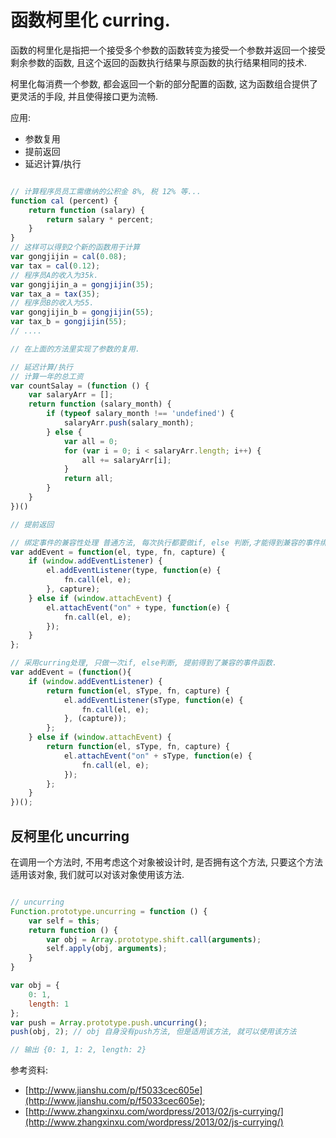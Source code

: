 # 函数柯里化 curring.

函数的柯里化是指把一个接受多个参数的函数转变为接受一个参数并返回一个接受剩余参数的函数, 且这个返回的函数执行结果与原函数的执行结果相同的技术.

柯里化每消费一个参数, 都会返回一个新的部分配置的函数, 这为函数组合提供了更灵活的手段, 并且使得接口更为流畅.

应用:

- 参数复用
- 提前返回
- 延迟计算/执行

```javascript

// 计算程序员员工需缴纳的公积金 8%, 税 12% 等...
function cal (percent) {
    return function (salary) {
        return salary * percent;
    }
}
// 这样可以得到2个新的函数用于计算
var gongjijin = cal(0.08);
var tax = cal(0.12);
// 程序员A的收入为35k.
var gongjijin_a = gongjijin(35);
var tax_a = tax(35);
// 程序员B的收入为55.
var gongjijin_b = gongjijin(55);
var tax_b = gongjijin(55);
// ....

// 在上面的方法里实现了参数的复用.

// 延迟计算/执行
// 计算一年的总工资
var countSalay = (function () {
    var salaryArr = [];
    return function (salary_month) {
        if (typeof salary_month !== 'undefined') {
            salaryArr.push(salary_month);
        } else {
            var all = 0;
            for (var i = 0; i < salaryArr.length; i++) {
                all += salaryArr[i];
            }
            return all;
        }
    }
})()

// 提前返回

// 绑定事件的兼容性处理 普通方法, 每次执行都要做if, else 判断,才能得到兼容的事件绑定函数
var addEvent = function(el, type, fn, capture) {
    if (window.addEventListener) {
        el.addEventListener(type, function(e) {
            fn.call(el, e);
        }, capture);
    } else if (window.attachEvent) {
        el.attachEvent("on" + type, function(e) {
            fn.call(el, e);
        });
    }
};

// 采用curring处理, 只做一次if, else判断, 提前得到了兼容的事件函数.
var addEvent = (function(){
    if (window.addEventListener) {
        return function(el, sType, fn, capture) {
            el.addEventListener(sType, function(e) {
                fn.call(el, e);
            }, (capture));
        };
    } else if (window.attachEvent) {
        return function(el, sType, fn, capture) {
            el.attachEvent("on" + sType, function(e) {
                fn.call(el, e);
            });
        };
    }
})();


```

## 反柯里化 uncurring

在调用一个方法时, 不用考虑这个对象被设计时, 是否拥有这个方法, 只要这个方法适用该对象, 我们就可以对该对象使用该方法.

```javascript

// uncurring
Function.prototype.uncurring = function () {
    var self = this;
    return function () {
        var obj = Array.prototype.shift.call(arguments);
        self.apply(obj, arguments);
    }
}

var obj = {
    0: 1,
    length: 1
};
var push = Array.prototype.push.uncurring();
push(obj, 2); // obj 自身没有push方法, 但是适用该方法, 就可以使用该方法

// 输出 {0: 1, 1: 2, length: 2}

```

参考资料:

- [http://www.jianshu.com/p/f5033cec605e](http://www.jianshu.com/p/f5033cec605e);
- [http://www.zhangxinxu.com/wordpress/2013/02/js-currying/](http://www.zhangxinxu.com/wordpress/2013/02/js-currying/)